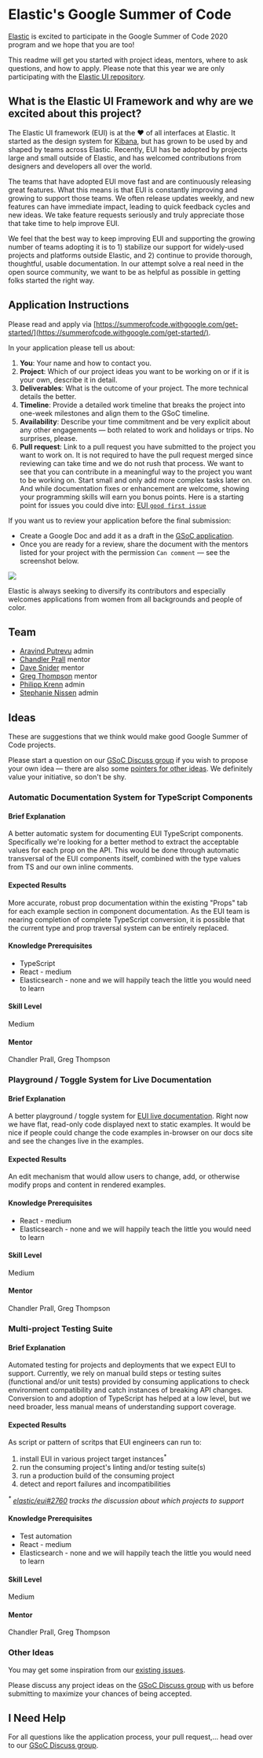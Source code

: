 # Elastic's Google Summer of Code

[Elastic](https://www.elastic.co) is excited to participate in the Google Summer of Code 2020 program and we hope that you are too!

This readme will get you started with project ideas, mentors, where to ask questions, and how to apply. Please note that this year we are only participating with the [Elastic UI repository](https://github.com/elastic/eui).



## What is the Elastic UI Framework and why are we excited about this project?

The Elastic UI framework (EUI) is at the :heart: of all interfaces at Elastic. It started as the design system for [Kibana](https://github.com/elastic/kibana), but has grown to be used by and shaped by teams across Elastic. Recently, EUI has be adopted by projects large and small outside of Elastic, and has welcomed contributions from designers and developers all over the world.

The teams that have adopted EUI move fast and are continuously releasing great features. What this means is that EUI is constantly improving and growing to support those teams. We often release updates weekly, and new features can have immediate impact, leading to quick feedback cycles and new ideas. We take feature requests seriously and truly appreciate those that take time to help improve EUI.

We feel that the best way to keep improving EUI and supporting the growing number of teams adopting it is to 1) stabilize our support for widely-used projects and platforms outside Elastic, and 2) continue to provide thorough, thoughtful, usable documentation. In our attempt solve a real need in the open source community, we want to be as helpful as possible in getting folks started the right way. 


## Application Instructions

Please read and apply via [https://summerofcode.withgoogle.com/get-started/](https://summerofcode.withgoogle.com/get-started/).

In your application please tell us about:

1. **You**: Your name and how to contact you.
1. **Project**: Which of our project ideas you want to be working on or if it is your own, describe it in detail.
1. **Deliverables**: What is the outcome of your project. The more technical details the better.
1. **Timeline**: Provide a detailed work timeline that breaks the project into one-week milestones and align them to the GSoC timeline.
1. **Availability**: Describe your time commitment and be very explicit about any other engagements — both related to work and holidays or trips. No surprises, please.
1. **Pull request**: Link to a pull request you have submitted to the project you want to work on.
  It is not required to have the pull request merged since reviewing can take time and we do not rush that process. We want to see that you can contribute in a meaningful way to the project you want to be working on. Start small and only add more complex tasks later on. And while documentation fixes or enhancement are welcome, showing your programming skills will earn you bonus points.
  Here is a starting point for issues you could dive into: [EUI `good first issue`](https://github.com/elastic/eui/issues?q=is%3Aopen+is%3Aissue+label%3A%22good+first+issue%22)

If you want us to review your application before the final submission:

* Create a Google Doc and add it as a draft in the [GSoC application](https://summerofcode.withgoogle.com).
* Once you are ready for a review, share the document with the mentors listed for your project with the permission `Can comment` — see the screenshot below.

![](share.png)

Elastic is always seeking to diversify its contributors and especially welcomes applications from women from all backgrounds and people of color.



## Team

* [Aravind Putrevu](https://github.com/aravindputrevu) admin
* [Chandler Prall](https://github.com/chandlerprall) mentor
* [Dave Snider](https://github.com/snide) mentor
* [Greg Thompson](https://github.com/thompsongl) mentor
* [Philipp Krenn](https://github.com/xeraa) admin
* [Stephanie Nissen](https://github.com/Stephanie-Nissen) admin




## Ideas

These are suggestions that we think would make good Google Summer of Code projects.

Please start a question on our [GSoC Discuss group](https://discuss.elastic.co/c/elastic-community-ecosystem/elastic-gsoc) if you wish to propose your own idea — there are also some [pointers for other ideas](#other). We definitely value your initiative, so don't be shy.



### Automatic Documentation System for TypeScript Components

#### Brief Explanation

A better automatic system for documenting EUI TypeScript components. Specifically we're looking for a better method to extract the acceptable values for each prop on the API. This would be done through automatic transversal of the EUI components itself, combined with the type values from TS and our own inline comments.

#### Expected Results

More accurate, robust prop documentation within the existing "Props" tab for each example section in component documentation. As the EUI team is nearing completion of complete TypeScript conversion, it is possible that the current type and prop traversal system can be entirely replaced.

#### Knowledge Prerequisites

* TypeScript
* React - medium
* Elasticsearch - none and we will happily teach the little you would need to learn

#### Skill Level

Medium

#### Mentor

Chandler Prall, Greg Thompson



### Playground / Toggle System for Live Documentation

#### Brief Explanation

A better playground / toggle system for [EUI live documentation](https://elastic.github.io/eui/). Right now we have flat, read-only code displayed next to static examples. It would be nice if people could change the code examples in-browser on our docs site and see the changes live in the examples.

#### Expected Results

An edit mechanism that would allow users to change, add, or otherwise modify props and content in rendered examples.

#### Knowledge Prerequisites

* React - medium
* Elasticsearch - none and we will happily teach the little you would need to learn

#### Skill Level

Medium

#### Mentor

Chandler Prall, Greg Thompson



### Multi-project Testing Suite

#### Brief Explanation

Automated testing for projects and deployments that we expect EUI to support. Currently, we rely on manual build steps or testing suites (functional and/or unit tests) provided by consuming applications to check environment compatibility and catch instances of breaking API changes. Conversion to and adoption of TypeScript has helped at a low level, but we need broader, less manual means of understanding support coverage.

#### Expected Results

As script or pattern of scritps that EUI engineers can run to:

1) install EUI in various project target instances<sup>*</sup>
2) run the consuming project's linting and/or testing suite(s)
3) run a production build of the consuming project
4) detect and report failures and incompatibilities

_<sup>*</sup> [elastic/eui#2760](https://github.com/elastic/eui/issues/2760) tracks the discussion about which projects to support_


#### Knowledge Prerequisites

* Test automation
* React - medium
* Elasticsearch - none and we will happily teach the little you would need to learn

#### Skill Level

Medium

#### Mentor

Chandler Prall, Greg Thompson


### Other Ideas

You may get some inspiration from our [existing issues](https://github.com/elastic/eui/issues).

Please discuss any project ideas on the [GSoC Discuss group](https://discuss.elastic.co/c/elastic-community-ecosystem/elastic-gsoc) with us before submitting to maximize your chances of being accepted.



## I Need Help

For all questions like the application process, your pull request,... head over to our [GSoC Discuss group](https://discuss.elastic.co/c/elastic-community-ecosystem/elastic-gsoc).
